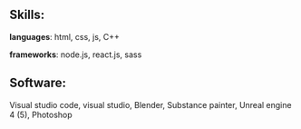 ## Skills:
**languages**: html, css, js, C++

**frameworks**: node.js, react.js, sass

## Software:
Visual studio code, visual studio, Blender, Substance painter, Unreal engine 4 (5), Photoshop
